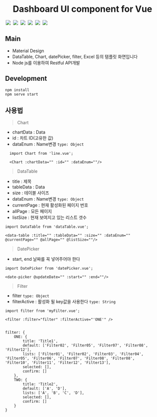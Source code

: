 <h1 align="center">Dashboard UI component for Vue</h1>
<span style="margin:0 2px"><img src="https://img.shields.io/badge/framework-vue2.6.6-brightgreen.svg" ></span>
<span style="margin:0 2px"><img src="https://img.shields.io/badge/style-sass-yellowgreen.svg" ></span>
<span style="margin:0 2px"><img src="https://img.shields.io/badge/datePicker-airbnbDatepicker-red.svg" ></span>
<span style="margin:0 2px"><img src="https://img.shields.io/badge/API-Nodejs-blue.svg" ></span>
<span style="margin:0 2px"><img src="https://img.shields.io/badge/Chart-echarts-yellow.svg" ></span>
<span style="margin:0 2px"><img src="https://img.shields.io/github/languages/code-size/beygee/survive.svg" ></span>

## Main
- Material Design
- DataTable, Chart, datePicker, filter, Excel 등의 탬플릿 화면입니다
- Node js를 이용하여 Restful API개발


## Development
```
npm install
npm serve start
```

## 사용법
> Chart
- chartData : Data
- id : 차트 ID(고유한 값)
- dataEnum : Name변경 `type: Object`

```
  import Chart from 'line.vue';
  
  <Chart :chartData="" :id="" :dataEnum=""/>
```

> DataTable
- title : 제목
- tableData : Data
- size : 테이블 사이즈
- dataEnum : Name변경 `type: Object`
- currentPage : 현재 활성화된 페이지 번호
- allPage : 모든 페이지
- listSize : 현재 보여지고 있는 리스트 갯수
```
import DataTable from 'dataTable.vue';

<data-table :title="" :tableData="" :size="" :dataEnum="" @currentPage="" @allPage="" @listSize=""/>

```

> DatePicker
- start, end 날짜를 꼭 넣어주어야 한다
```
import DatePicker from 'datePicker.vue';

<date-picker @updateDate="" :start="" :end=""/>

```

> Filter
- filter `type: Object`
- filterActive : 활성화 될 key값을 사용한다 `type: String`
```
import filter from 'myFilter.vue';

<filter :filter="filter" :filterActive="'ONE'" />


filter: {
    ONE: {
        title: 'Title1',
        default: ['Filter02', 'Filter05', 'Filter07', 'Filter08', 'Filter12'],
        lists: ['Filter01', 'Filter02', 'Filter03', 'Filter04', 'Filter05', 'Filter06', 'Filter07', 'Filter08', 'Filter08', 'Filter10', 'Filter11', 'Filter12', 'Filter13'],
        selected: [],
        confirm: []
    },
    TWO: {
        title: 'Title2',
        default: ['A', 'D'],
        lists: ['A', 'B', 'C', 'D'],
        selected: [],
        confirm: []
    }
}

```
    
        




